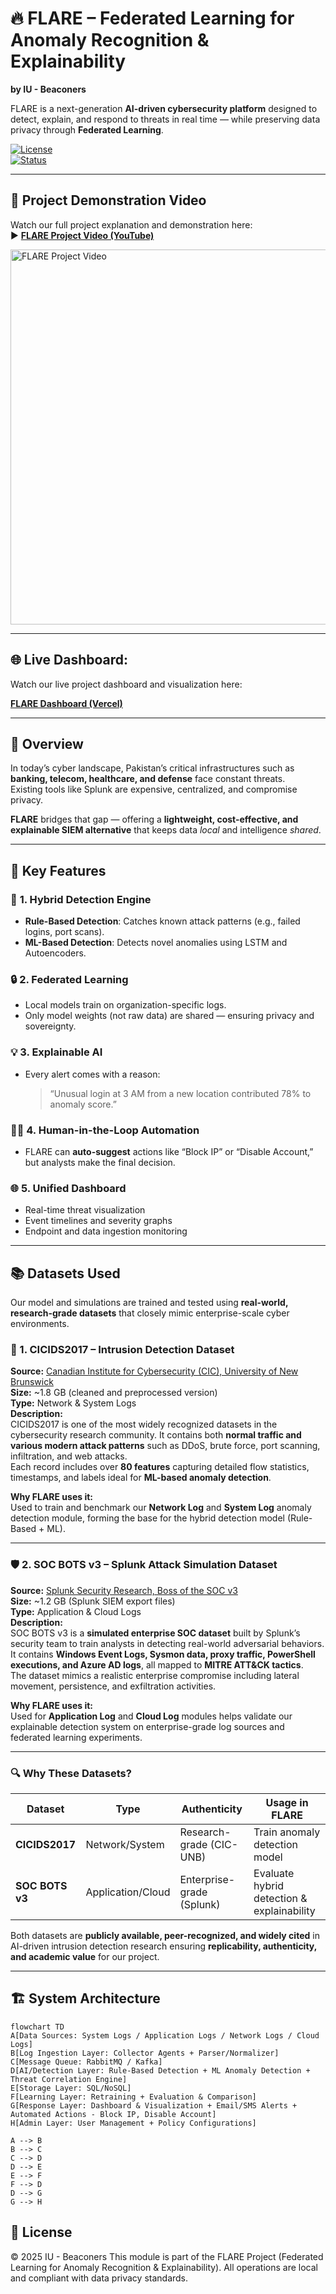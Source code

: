 # 🔥 FLARE – Federated Learning for Anomaly Recognition & Explainability  
**by IU - Beaconers**  

FLARE is a next-generation **AI-driven cybersecurity platform** designed to detect, explain, and respond to threats in real time — while preserving data privacy through **Federated Learning**.

[![License](https://img.shields.io/badge/License-Academic-blue.svg)]()  
[![Status](https://img.shields.io/badge/Status-Stable-green.svg)]()  

---

## 🎥 Project Demonstration Video

Watch our full project explanation and demonstration here:  
▶️ [**FLARE Project Video (YouTube)**](https://youtu.be/iII7gCDTWcQ?si=i2nLJWpmDu9TfDLP)

<a href="https://youtu.be/iII7gCDTWcQ?si=i2nLJWpmDu9TfDLP" target="_blank">
  <img src="https://img.youtube.com/vi/iII7gCDTWcQ/hqdefault.jpg" alt="FLARE Project Video" width="600">
</a>

---
## 🌐 **Live Dashboard:**  
Watch our live project dashboard and visualization here:

[**FLARE Dashboard (Vercel)**](https://flare-lemon.vercel.app/)  


---

## 🧩 Overview
In today’s cyber landscape, Pakistan’s critical infrastructures such as **banking, telecom, healthcare, and defense** face constant threats.  
Existing tools like Splunk are expensive, centralized, and compromise privacy.

**FLARE** bridges that gap — offering a **lightweight, cost-effective, and explainable SIEM alternative** that keeps data *local* and intelligence *shared*.

---

## 🚀 Key Features

### 🧠 **1. Hybrid Detection Engine**
- **Rule-Based Detection**: Catches known attack patterns (e.g., failed logins, port scans).  
- **ML-Based Detection**: Detects novel anomalies using LSTM and Autoencoders.

### 🔒 **2. Federated Learning**
- Local models train on organization-specific logs.
- Only model weights (not raw data) are shared — ensuring privacy and sovereignty.

### 💡 **3. Explainable AI**
- Every alert comes with a reason:
  > “Unusual login at 3 AM from a new location contributed 78% to anomaly score.”

### 🧑‍💻 **4. Human-in-the-Loop Automation**
- FLARE can **auto-suggest** actions like “Block IP” or “Disable Account,”  
  but analysts make the final decision.

### 🌐 **5. Unified Dashboard**
- Real-time threat visualization  
- Event timelines and severity graphs  
- Endpoint and data ingestion monitoring  
---

## 📚 Datasets Used

Our model and simulations are trained and tested using **real-world, research-grade datasets** that closely mimic enterprise-scale cyber environments.

### 🧩 1. CICIDS2017 – Intrusion Detection Dataset  
**Source:** [Canadian Institute for Cybersecurity (CIC), University of New Brunswick](https://www.kaggle.com/datasets/ericanacletoribeiro/cicids2017-cleaned-and-preprocessed)  
**Size:** ~1.8 GB (cleaned and preprocessed version)  
**Type:** Network & System Logs  
**Description:**  
CICIDS2017 is one of the most widely recognized datasets in the cybersecurity research community. It contains both **normal traffic and various modern attack patterns** such as DDoS, brute force, port scanning, infiltration, and web attacks.  
Each record includes over **80 features** capturing detailed flow statistics, timestamps, and labels ideal for **ML-based anomaly detection**.  

**Why FLARE uses it:**  
Used to train and benchmark our **Network Log** and **System Log** anomaly detection module, forming the base for the hybrid detection model (Rule-Based + ML).

---

### 🛡️ 2. SOC BOTS v3 – Splunk Attack Simulation Dataset  
**Source:** [Splunk Security Research, Boss of the SOC v3](https://www.splunk.com/en_us/blog/security/botsv3-dataset-released.html)  
**Size:** ~1.2 GB (Splunk SIEM export files)  
**Type:** Application & Cloud Logs  
**Description:**  
SOC BOTS v3 is a **simulated enterprise SOC dataset** built by Splunk’s security team to train analysts in detecting real-world adversarial behaviors.  
It contains **Windows Event Logs, Sysmon data, proxy traffic, PowerShell executions, and Azure AD logs**, all mapped to **MITRE ATT&CK tactics**.  
The dataset mimics a realistic enterprise compromise including lateral movement, persistence, and exfiltration activities.

**Why FLARE uses it:**  
Used for **Application Log** and **Cloud Log** modules helps validate our explainable detection system on enterprise-grade log sources and federated learning experiments.

---

### 🔍 Why These Datasets?
| Dataset | Type | Authenticity | Usage in FLARE |
|----------|------|---------------|----------------|
| **CICIDS2017** | Network/System | Research-grade (CIC-UNB) | Train anomaly detection model |
| **SOC BOTS v3** | Application/Cloud | Enterprise-grade (Splunk) | Evaluate hybrid detection & explainability |

Both datasets are **publicly available, peer-recognized, and widely cited** in AI-driven intrusion detection research ensuring **replicability, authenticity, and academic value** for our project.

---

## 🏗️ System Architecture

```mermaid
flowchart TD
A[Data Sources: System Logs / Application Logs / Network Logs / Cloud Logs]
B[Log Ingestion Layer: Collector Agents + Parser/Normalizer]
C[Message Queue: RabbitMQ / Kafka]
D[AI/Detection Layer: Rule-Based Detection + ML Anomaly Detection + Threat Correlation Engine]
E[Storage Layer: SQL/NoSQL]
F[Learning Layer: Retraining + Evaluation & Comparison]
G[Response Layer: Dashboard & Visualization + Email/SMS Alerts + Automated Actions - Block IP, Disable Account]
H[Admin Layer: User Management + Policy Configurations]

A --> B
B --> C
C --> D
D --> E
E --> F
F --> D
D --> G
G --> H
``` 
## 🏁 License
© 2025 IU - Beaconers
This module is part of the FLARE Project (Federated Learning for Anomaly Recognition & Explainability).
All operations are local and compliant with data privacy standards.
